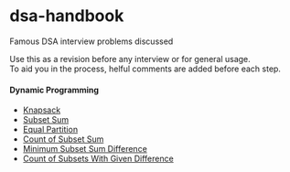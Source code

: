 # dsa-handbook

Famous DSA interview problems discussed

Use this as a revision before any interview or for general usage.<br>
To aid you in the process, helful comments are added before each step.

#### Dynamic Programming
- [Knapsack](https://github.com/astonizer/dsa-handbook/blob/main/Dynamic%20Programming/1-knapsack.md)
- [Subset Sum](https://github.com/astonizer/dsa-handbook/blob/main/Dynamic%20Programming/2-subsetSum.md)
- [Equal Partition](https://github.com/astonizer/dsa-handbook/blob/main/Dynamic%20Programming/3-equalPartition.md)
- [Count of Subset Sum](https://github.com/astonizer/dsa-handbook/blob/main/Dynamic%20Programming/4-countOfSubsetSum.md)
- [Minimum Subset Sum Difference](https://github.com/astonizer/dsa-handbook/blob/main/Dynamic%20Programming/5-minimumSubsetSumDifference.md)
- [Count of Subsets With Given Difference](https://github.com/astonizer/dsa-handbook/blob/main/Dynamic%20Programming/6-countSubsetsWithGivenDifference.md)
